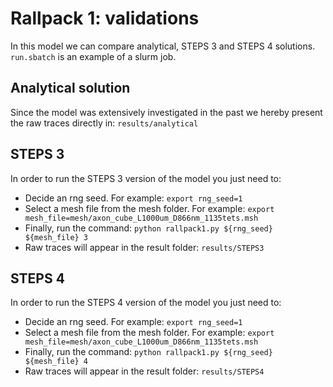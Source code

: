 # Rallpack 1: validations

In this model we can compare analytical, STEPS 3 and STEPS 4 solutions. `run.sbatch` is 
an example of a slurm job.

## Analytical solution

Since the model was extensively investigated in the past we hereby present the raw 
traces directly in: `results/analytical`                     
## STEPS 3

In order to run the STEPS 3 version of the model you just need to:

- Decide an rng seed. For example: 
`export rng_seed=1`
- Select a mesh file from the mesh folder. For example: 
`export mesh_file=mesh/axon_cube_L1000um_D866nm_1135tets.msh`
- Finally, run the command:
`python rallpack1.py ${rng_seed} ${mesh_file} 3`
- Raw traces will appear in the result folder: `results/STEPS3`
## STEPS 4

In order to run the STEPS 4 version of the model you just need to:

- Decide an rng seed. For example: 
`export rng_seed=1`
- Select a mesh file from the mesh folder. For example: 
`export mesh_file=mesh/axon_cube_L1000um_D866nm_1135tets.msh`
- Finally, run the command:
`python rallpack1.py ${rng_seed} ${mesh_file} 4`
- Raw traces will appear in the result folder: `results/STEPS4`
